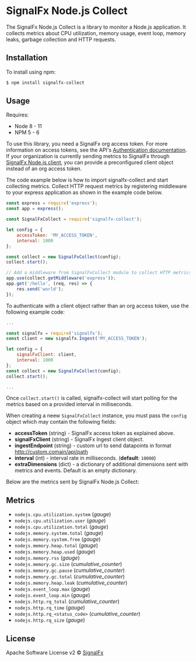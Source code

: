 # SignalFx Node.js Collect

The SignalFx Node.js Collect is a library to monitor a Node.js application. It collects metrics about CPU utilization, memory usage, event loop, memory leaks, garbage collection and HTTP requests.

## Installation
To install using npm:

```sh
$ npm install signalfx-collect
```

## Usage

Requires:
+ Node 8 - 11
+ NPM 5 - 6

To use this library, you need a SignalFx org access token. For more information on access tokens, see the API's [Authentication documentation](https://developers.signalfx.com/basics/authentication.html). If your organization is currently sending metrics to SignalFx through [SignalFx Node.js client](https://github.com/signalfx/signalfx-nodejs), you can provide a preconfigured client object instead of an org access token.


The code example below is how to import signalfx-collect and start collecting metrics. Collect HTTP request metrics by registering middleware to your express application as shown in the example code below.

```js
const express = require('express');
const app = express();

const SignalFxCollect = require('signalfx-collect');

let config = {
    accessToken: 'MY_ACCESS_TOKEN',
    interval: 1000
};

const collect = new SignalFxCollect(config);
collect.start();

// Add a middleware from SignalFxCollect module to collect HTTP metrics
app.use(collect.getMiddleware('express'));
app.get('/hello', (req, res) => {
    res.send('world');
});
```

To authenticate with a client object rather than an org access token, use the following example code:

```js
...

const signalfx = require('signalfx');
const client = new signalfx.Ingest('MY_ACCESS_TOKEN');

let config = {
    signalFxClient: client,
    interval: 1000
};
const collect = new SignalFxCollect(config);
collect.start();

...
```

Once `collect.start()` is called, signalfx-collect will start polling for the metrics based on a provided interval in milliseconds.

When creating a neew `SignalFxCollect` instance, you must pass the `config` object which may contain the following fields:
+ **accessToken** (string) - SignalFx access token as explained above.
+ **signalFxClient** (string) - SignalFx Ingest client object.
+ **ingestEndpoint** (string) - custom url to send datapoints in format http://custom.comain/api/path
+ **interval** (int) - interval rate in milliseconds. (**default**: `10000`)
+ **extraDimensions** (dict) - a dictionary of additional dimensions sent with metrics and events. Default is an empty dictionary.

Below are the metrics sent by SignalFx Node.js Collect:

## Metrics
- `nodejs.cpu.utilization.system` (*gauge*)
- `nodejs.cpu.utilization.user` (*gauge*)
- `nodejs.cpu.utilization.total` (*gauge*)
- `nodejs.memory.system.total` (*gauge*)
- `nodejs.memory.system.free` (*gauge*)
- `nodejs.memory.heap.total` (*gauge*)
- `nodejs.memory.heap.used` (*gauge*)
- `nodejs.memory.rss` (*gauge*)
- `nodejs.memory.gc.size` (*cumulative_counter*)
- `nodejs.memory.gc.pause` (*cumulative_counter*)
- `nodejs.memory.gc.total` (*cumulative_counter*)
- `nodejs.memory.heap.leak` (*cumulative_counter*)
- `nodejs.event_loop.max` (*gauge*)
- `nodejs.event_loop.min` (*gauge*)
- `nodejs.http.rq_total` (*cumulative_counter*)
- `nodejs.http.rq_time` (*gauge*)
- `nodejs.http.rq_<status_code>` (*cumulative_counter*)
- `nodejs.http.rq_size` (*gauge*)


## License

Apache Software License v2 © [SignalFx](https://signalfx.com)

